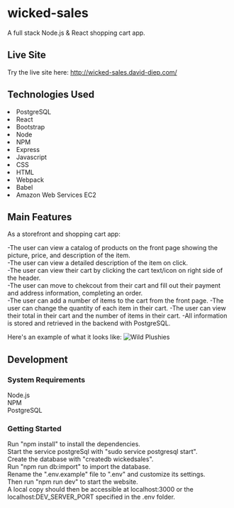 # wicked-sales
 A full stack Node.js &amp; React shopping cart app.

 ## Live Site
 Try the live site here: http://wicked-sales.david-diep.com/
 
 ## Technologies Used
 <li>PostgreSQL</li>
 <li>React</li>
 <li>Bootstrap</li>
 <li>Node</li>
 <li>NPM</li>
 <li>Express</li>
 <li>Javascript</li>
 <li>CSS</li>
 <li>HTML</li>
 <li>Webpack</li>
 <li>Babel</li>
 <li>Amazon Web Services EC2</li>
 
 ## Main Features
 As a storefront and shopping cart app:  
 
  -The user can view a catalog of products on the front page showing the picture, price, and description of the item.  
  -The user can view a detailed description of the item on click.  
  -The user can view their cart by clicking the cart text/icon on right side of the header.  
  -The user can move to chekcout from their cart and fill out their payment and address information, completing an order.  
  -The user can add a number of items to the cart from the front page.
  -The user can change the quantity of each item in their cart.
  -The user can view their total in their cart and the number of items in their cart.
  -All information is stored and retrieved in the backend with PostgreSQL.  
  
  Here's an example of what it looks like: ![Wild Plushies](https://i.imgur.com/nrZcW0R.png "Wild Plushies") 
 
## Development  
### System Requirements  
 Node.js  
 NPM  
 PostgreSQL
 
 ### Getting Started
 Run "npm install" to install the dependencies.   
 Start the service postgreSql with  "sudo service postgresql start".  
 Create the database with "createdb wickedsales".  
 Run "npm run db:import" to import the database.  
 Rename the ".env.example" file to ".env" and customize its settings.   
 Then run "npm run dev" to start the website.   
 A local copy should then be accessible at localhost:3000 or the localhost:DEV_SERVER_PORT specified in the .env folder.  

 
  
 
